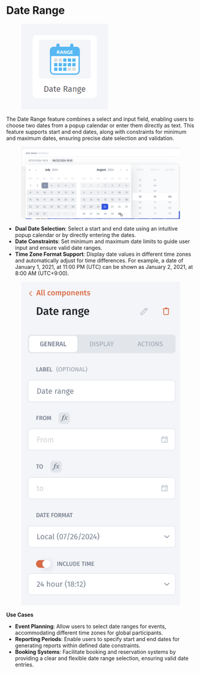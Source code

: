 # Date Range

<figure><img src="../../../../.gitbook/assets/image (961).png" alt=""><figcaption></figcaption></figure>

The Date Range feature combines a select and input field, enabling users to choose two dates from a popup calendar or enter them directly as text. This feature supports start and end dates, along with constraints for minimum and maximum dates, ensuring precise date selection and validation.

<figure><img src="../../../../.gitbook/assets/image (2) (1) (1) (1) (1).png" alt=""><figcaption></figcaption></figure>

* **Dual Date Selection**: Select a start and end date using an intuitive popup calendar or by directly entering the dates.
* **Date Constraints**: Set minimum and maximum date limits to guide user input and ensure valid date ranges.
* **Time Zone Format Support**: Display date values in different time zones and automatically adjust for time differences. For example, a date of January 1, 2021, at 11:00 PM (UTC) can be shown as January 2, 2021, at 8:00 AM (UTC+9:00).

<figure><img src="../../../../.gitbook/assets/image (3) (1) (1).png" alt=""><figcaption></figcaption></figure>

**Use Cases**

* **Event Planning**: Allow users to select date ranges for events, accommodating different time zones for global participants.
* **Reporting Periods**: Enable users to specify start and end dates for generating reports within defined date constraints.
* **Booking Systems**: Facilitate booking and reservation systems by providing a clear and flexible date range selection, ensuring valid date entries.

